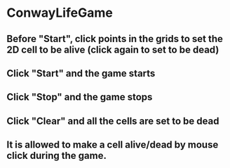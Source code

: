 # ConwayLifeGame
## Before "Start", click points in the grids to set the 2D cell to be alive (click again to set to be dead)
## Click "Start" and the game starts
## Click "Stop" and the game stops
## Click "Clear" and all the cells are set to be dead
## It is allowed to make a cell alive/dead by mouse click during the game.
